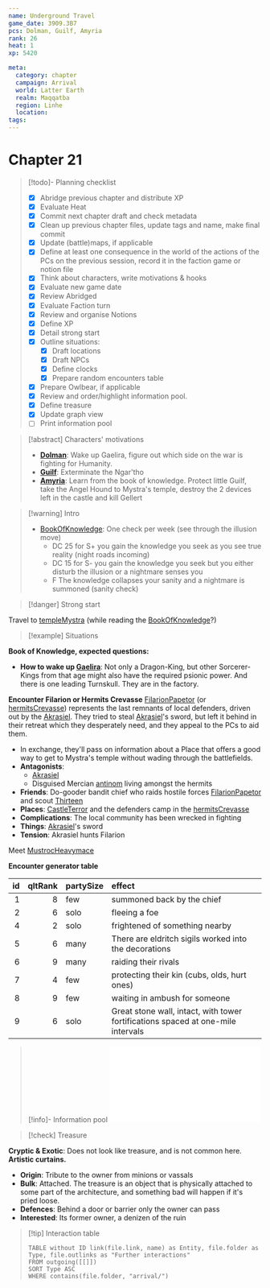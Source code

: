 ```yaml
---
name: Underground Travel
game_date: 3909.3B7
pcs: Dolman, Guilf, Amyria
rank: 26
heat: 1
xp: 5420 

meta:
  category: chapter
  campaign: Arrival
  world: Latter Earth
  realm: Maqqatba
  region: Linhe
  location: 
tags: 
---
```

# Chapter 21 

> [!todo]- Planning checklist
> - [x] Abridge previous chapter and distribute XP
> - [x] Evaluate Heat
> - [x] Commit next chapter draft and check metadata
> - [x] Clean up previous chapter files, update tags and name, make final commit
> - [x] Update (battle)maps, if applicable
> - [x] Define at least one consequence in the world of the actions of the PCs on the previous session, record it in the faction game or notion file
> - [x] Think about characters, write motivations & hooks
> - [x] Evaluate new game date
> - [x] Review Abridged
> - [x] Evaluate Faction turn
> - [x] Review and organise Notions
> - [x] Define XP
> - [x] Detail strong start
> - [x] Outline situations:
> 	- [x] Draft locations 
> 	- [x] Draft NPCs
> 	- [x] Define clocks
> 	- [x] Prepare random encounters table
> - [x] Prepare Owlbear, if applicable
> - [x] Review and order/highlight information pool.
> - [x] Define treasure
> - [x] Update graph view
> - [ ] Print information pool

> [!abstract] Characters' motivations
> - **[Dolman](../pcs/Dolman.md)**: Wake up Gaelira, figure out which side on the war is fighting for Humanity.
> - **[Guilf](../pcs/Guilf.md)**: Exterminate the Ngar'tho 
> - **[Amyria](../pcs/Amyria.md)**: Learn from the book of knowledge. Protect little Guilf, take the Angel Hound to Mystra's temple, destroy the 2 devices left in the castle and kill Gellert

> [!warning] Intro
> - [BookOfKnowledge](../objects/BookOfKnowledge.md): One check per week (see through the illusion move)
> 	- DC 25 for S+ you gain the knowledge you seek as you see true reality (night roads incoming)
> 	- DC 15 for S- you gain the knowledge you seek but you either disturb the illusion or a nightmare senses you 
> 	- F The knowledge collapses your sanity and a nightmare is summoned (sanity check)

> [!danger] Strong start

Travel to [templeMystra](../locations/templeMystra.md) (while reading the [BookOfKnowledge](../objects/BookOfKnowledge.md)?)

> [!example] Situations

**Book of Knowledge, expected questions:**
- **How to wake up [Gaelira](../npcs/Gaelira.md)**: Not only a Dragon-King, but other Sorcerer-Kings from that age might also have the required psionic power. And there is one leading Turnskull. They are in the factory.

**Encounter Filarion or Hermits Crevasse**
[FilarionPapetor](../npcs/FilarionPapetor.md) (or [hermitsCrevasse](../locations/hermitsCrevasse.md)) represents the last remnants of local defenders, driven out by the [Akrasiel](../npcs/Akrasiel.md). They tried to steal [Akrasiel](../npcs/Akrasiel.md)'s sword, but left it behind in their retreat which they desperately need, and they appeal to the PCs to aid them.
- In exchange, they'll pass on information about a Place that offers a good way to get to Mystra's temple without wading through the battlefields.
- **Antagonists**:
	- [Akrasiel](../npcs/Akrasiel.md)
	- Disguised Mercian [antinom](../statblocks/antinom.md) living amongst the hermits
- **Friends**: Do-gooder bandit chief who raids hostile forces [FilarionPapetor](../npcs/FilarionPapetor.md) and scout [Thirteen](../npcs/Thirteen.md)
- **Places**: [CastleTerror](../locations/CastleTerror.md) and the defenders camp in the [hermitsCrevasse](../locations/hermitsCrevasse.md)
- **Complications**: The local community has been wrecked in fighting
- **Things**: [Akrasiel](../npcs/Akrasiel.md)'s sword
- **Tension**: Akrasiel hunts Filarion 

Meet [MustrocHeavymace](../npcs/MustrocHeavymace.md)

**Encounter generator table**

| id | qltRank | partySize | effect |
| ---: | ---: | :--- | :--- |
| 1 | 8 | few | summoned back by the chief |
| 2 | 6 | solo | fleeing a foe |
| 4 | 2 | solo | frightened of something nearby |
| 5 | 6 | many | There are eldritch sigils worked into the decorations |
| 6 | 9 | many | raiding their rivals |
| 7 | 4 | few | protecting their kin (cubs, olds, hurt ones) |
| 8 | 9 | few | waiting in ambush for someone |
| 9 | 6 | solo | Great stone wall, intact, with tower fortifications spaced at one-mile intervals |

> [!info]- Information pool
> ![Information pool](arrival/_informationPool.md)

> [!check] Treasure

**Cryptic & Exotic**: Does not look like treasure, and is not common here. **Artistic curtains.**
- **Origin**: Tribute to the owner from minions or vassals
- **Bulk**: Attached. The treasure is an object that is physically attached to some part of the architecture, and something bad will happen if it's pried loose.
- **Defences**: Behind a door or barrier only the owner can pass
- **Interested**: Its former owner, a denizen of the ruin

> [!tip] Interaction table 
> 
> ```dataview
> TABLE without ID link(file.link, name) as Entity, file.folder as Type, file.outlinks as "Further interactions"
> FROM outgoing([[]]) 
> SORT Type ASC
> WHERE contains(file.folder, "arrival/")
> ```
